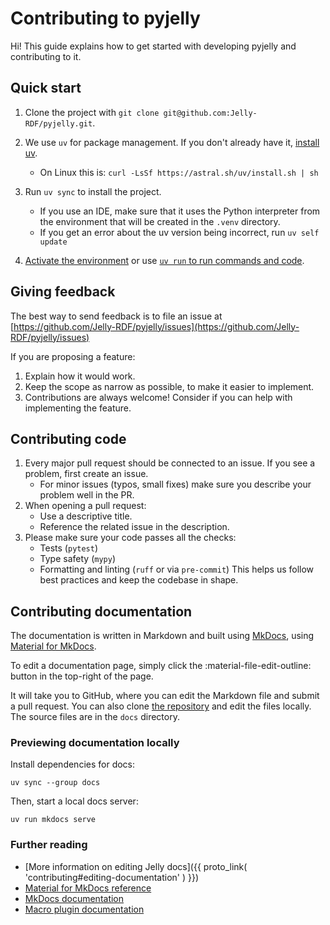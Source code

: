 # Contributing to pyjelly

Hi! This guide explains how to get started with developing pyjelly and contributing to it.

## Quick start

1. Clone the project with `git clone git@github.com:Jelly-RDF/pyjelly.git`.

2. We use `uv` for package management. If you don't already have it, [install uv](https://github.com/astral-sh/uv).
    * On Linux this is: `curl -LsSf https://astral.sh/uv/install.sh | sh`

3. Run `uv sync` to install the project.
    * If you use an IDE, make sure that it uses the Python interpreter from the environment that will be created in the `.venv` directory.
    * If you get an error about the uv version being incorrect, run `uv self update`

4. [Activate the environment](https://docs.python.org/3/library/venv.html#how-venvs-work) or use [`uv run` to run commands and code](https://docs.astral.sh/uv/guides/projects/). 

## Giving feedback

The best way to send feedback is to file an issue at [https://github.com/Jelly-RDF/pyjelly/issues](https://github.com/Jelly-RDF/pyjelly/issues)

If you are proposing a feature:

1. Explain how it would work.
2. Keep the scope as narrow as possible, to make it easier to implement.
3. Contributions are always welcome! Consider if you can help with implementing the feature.

## Contributing code

1. Every major pull request should be connected to an issue. If you see a problem, first create an issue.
    * For minor issues (typos, small fixes) make sure you describe your problem well in the PR.
2. When opening a pull request:
    * Use a descriptive title.
    * Reference the related issue in the description.
3. Please make sure your code passes all the checks:
    * Tests (`pytest`)
    * Type safety (`mypy`)
    * Formatting and linting (`ruff` or via `pre-commit`)
    This helps us follow best practices and keep the codebase in shape.

## Contributing documentation

The documentation is written in Markdown and built using [MkDocs](https://www.mkdocs.org/), using [Material for MkDocs](https://squidfunk.github.io/mkdocs-material/).

To edit a documentation page, simply click the :material-file-edit-outline: button in the top-right of the page.

It will take you to GitHub, where you can edit the Markdown file and submit a pull request. You can also clone [the repository](https://github.com/Jelly-RDF/pyjelly) and edit the files locally. The source files are in the `docs` directory.

### Previewing documentation locally

Install dependencies for docs:

```shell
uv sync --group docs
```

Then, start a local docs server:

```shell
uv run mkdocs serve
```

### Further reading

- [More information on editing Jelly docs]({{ proto_link( 'contributing#editing-documentation' ) }})
- [Material for MkDocs reference](https://squidfunk.github.io/mkdocs-material/reference/)
- [MkDocs documentation](https://www.mkdocs.org/user-guide/writing-your-docs/)
- [Macro plugin documentation](https://mkdocs-macros-plugin.readthedocs.io/en/latest/)
